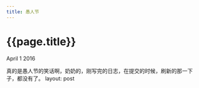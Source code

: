 ```yaml
---
title: 愚人节
---
```


{{page.title}}
=====
<p class="meta">April 1 2016</p>
真的是愚人节的笑话啊，奶奶的，刚写完的日志，在提交的时候，刷新的那一下子，都没有了。
layout: post
